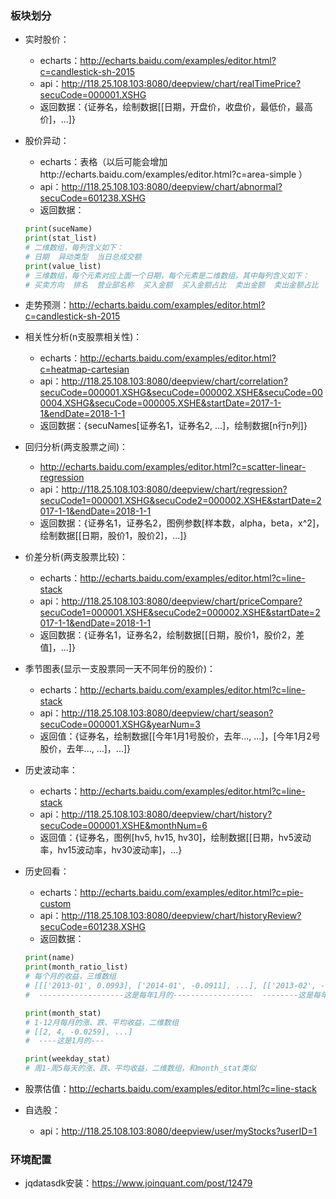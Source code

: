 ### 板块划分

* 实时股价：
    * echarts：http://echarts.baidu.com/examples/editor.html?c=candlestick-sh-2015  
    * api：http://118.25.108.103:8080/deepview/chart/realTimePrice?secuCode=000001.XSHG
    * 返回数据：{证券名，绘制数据[[日期，开盘价，收盘价，最低价，最高价]，...]}
    
* 股价异动：
    * echarts：表格（以后可能会增加http://echarts.baidu.com/examples/editor.html?c=area-simple ）
    * api：http://118.25.108.103:8080/deepview/chart/abnormal?secuCode=601238.XSHG
    * 返回数据：
    ```python 
    print(suceName) 
    print(stat_list)
    # 二维数组，每列含义如下：
    # 日期  异动类型  当日总成交额
    print(value_list)
    # 三维数组，每个元素对应上面一个日期，每个元素是二维数组，其中每列含义如下：
    # 买卖方向  排名  营业部名称  买入金额  买入金额占比  卖出金额  卖出金额占比  买卖净额
    ```

* 走势预测：http://echarts.baidu.com/examples/editor.html?c=candlestick-sh-2015

* 相关性分析(n支股票相关性)：
    * echarts：http://echarts.baidu.com/examples/editor.html?c=heatmap-cartesian
    * api：http://118.25.108.103:8080/deepview/chart/correlation?secuCode=000001.XSHG&secuCode=000002.XSHE&secuCode=000004.XSHG&secuCode=000005.XSHE&startDate=2017-1-1&endDate=2018-1-1
    * 返回数据：{secuNames[证券名1，证券名2, ...]，绘制数据[n行n列]}

* 回归分析(两支股票之间)：
    * http://echarts.baidu.com/examples/editor.html?c=scatter-linear-regression
    * api：http://118.25.108.103:8080/deepview/chart/regression?secuCode1=000001.XSHG&secuCode2=000002.XSHE&startDate=2017-1-1&endDate=2018-1-1
    * 返回数据：{证券名1，证券名2，图例参数[样本数，alpha，beta，x^2]，绘制数据[[日期，股价1，股价2]，...]}

* 价差分析(两支股票比较)：
    * echarts：http://echarts.baidu.com/examples/editor.html?c=line-stack
    * api：http://118.25.108.103:8080/deepview/chart/priceCompare?secuCode1=000001.XSHE&secuCode2=000002.XSHE&startDate=2017-1-1&endDate=2018-1-1
    * 返回数据：{证券名1，证券名2，绘制数据[[日期，股价1，股价2，差值]，...]}

* 季节图表(显示一支股票同一天不同年份的股价)：
    * echarts：http://echarts.baidu.com/examples/editor.html?c=line-stack
    * api：http://118.25.108.103:8080/deepview/chart/season?secuCode=000001.XSHG&yearNum=3
    * 返回值：{证券名，绘制数据[[今年1月1号股价，去年..., ...]，[今年1月2号股价，去年..., ...]，...]}

* 历史波动率：
    * echarts：http://echarts.baidu.com/examples/editor.html?c=line-stack
    * api：http://118.25.108.103:8080/deepview/chart/history?secuCode=000001.XSHE&monthNum=6
    * 返回值：{证券名，图例[hv5, hv15, hv30]，绘制数据[[日期，hv5波动率，hv15波动率，hv30波动率]，...}

* 历史回看：
    * echarts：http://echarts.baidu.com/examples/editor.html?c=pie-custom
    * api：http://118.25.108.103:8080/deepview/chart/historyReview?secuCode=601238.XSHG
    * 返回数据：  
    ```python
    print(name)
    print(month_ratio_list)
    # 每个月的收益，三维数组
    # [[['2013-01', 0.0993], ['2014-01', -0.0911], ...], [['2013-02', -0.0497], ...], ...]
    #  -------------------这是每年1月的------------------  --------这是每年2月的-------

    print(month_stat)
    # 1-12月每月的涨、跌、平均收益，二维数组
    # [[2, 4, -0.0259], ...]
    #  ----这是1月的---

    print(weekday_stat)
    # 周1-周5每天的涨、跌、平均收益，二维数组，和month_stat类似
    ```
* 股票估值：http://echarts.baidu.com/examples/editor.html?c=line-stack

* 自选股：
   * api：http://118.25.108.103:8080/deepview/user/myStocks?userID=1

### 环境配置
* jqdatasdk安装：https://www.joinquant.com/post/12479
